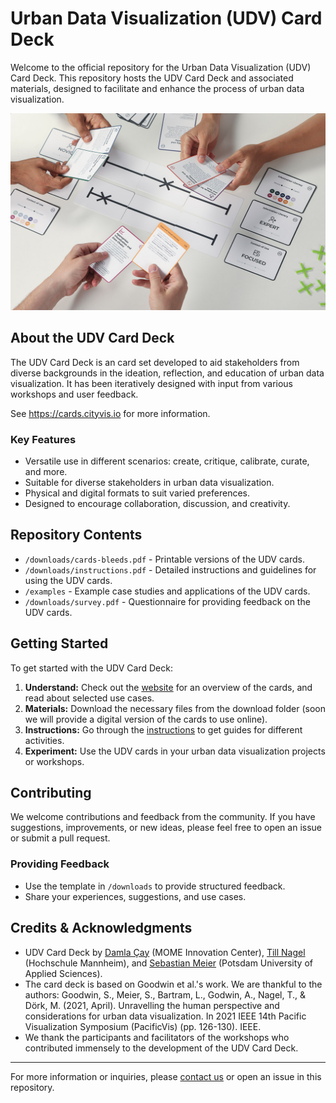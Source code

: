 # Urban Data Visualization (UDV) Card Deck

Welcome to the official repository for the Urban Data Visualization (UDV) Card Deck. This repository hosts the UDV Card Deck and associated materials, designed to facilitate and enhance the process of urban data visualization.

![UDV Card Deck used in a collaborative workshop.](https://github.com/damlacay/udv/blob/main/images/udvcards-in-workshop.jpg?raw=true)

## About the UDV Card Deck

The UDV Card Deck is an card set developed to aid stakeholders from diverse backgrounds in the ideation, reflection, and education of urban data visualization. It has been iteratively designed with input from various workshops and user feedback.

See https://cards.cityvis.io for more information.

### Key Features

- Versatile use in different scenarios: create, critique, calibrate, curate, and more.
- Suitable for diverse stakeholders in urban data visualization.
- Physical and digital formats to suit varied preferences.
- Designed to encourage collaboration, discussion, and creativity.

## Repository Contents

- `/downloads/cards-bleeds.pdf` - Printable versions of the UDV cards.
- `/downloads/instructions.pdf` - Detailed instructions and guidelines for using the UDV cards.
- `/examples` - Example case studies and applications of the UDV cards.
- `/downloads/survey.pdf` - Questionnaire for providing feedback on the UDV cards.

## Getting Started

To get started with the UDV Card Deck:

1. **Understand:** Check out the [website](https://cards.cityvis.io ) for an overview of the cards, and read about selected use cases.
2. **Materials:** Download the necessary files from the download folder (soon we will provide a digital version of the cards to use online).
3. **Instructions:** Go through the [instructions](https://cards.cityvis.io/#instructions) to get guides for different activities.
4. **Experiment:** Use the UDV cards in your urban data visualization projects or workshops.

## Contributing

We welcome contributions and feedback from the community. If you have suggestions, improvements, or new ideas, please feel free to open an issue or submit a pull request.

### Providing Feedback

- Use the template in `/downloads` to provide structured feedback.
- Share your experiences, suggestions, and use cases.


## Credits & Acknowledgments

- UDV Card Deck by [Damla Çay](https://mome.hu/en/people/damla-cay) (MOME Innovation Center), [Till Nagel](https://services.informatik.hs-mannheim.de/~nagel/) (Hochschule Mannheim), and [Sebastian Meier](https://idl.fh-potsdam.de/en/people/sebastian-meier/) (Potsdam University of Applied Sciences).
- The card deck is based on Goodwin et al.'s work. We are thankful to the authors: Goodwin, S., Meier, S., Bartram, L., Godwin, A., Nagel, T., & Dörk, M. (2021, April). Unravelling the human perspective and considerations for urban data visualization. In 2021 IEEE 14th Pacific Visualization Symposium (PacificVis) (pp. 126-130). IEEE.
- We thank the participants and facilitators of the workshops who contributed immensely to the development of the UDV Card Deck.

---

For more information or inquiries, please [contact us](mailto:damlacay@gmail.com) or open an issue in this repository.
